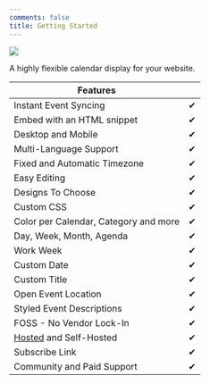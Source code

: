 ```yaml
---
comments: false
title: Getting Started
---
```


![](assets/img/logo/github-social-preview.svg)

A highly flexible calendar display for your website.


| Features |  |
| --- | --- |
| Instant Event Syncing | <center>✔</center> |
| Embed with an HTML snippet | <center>✔</center> |
| Desktop and Mobile | <center>✔</center> |
| Multi-Language Support | <center>✔</center> |
| Fixed and Automatic Timezone | <center>✔</center> |
| Easy Editing | <center>✔</center> |
| Designs To Choose  | <center>✔</center> |
| Custom CSS | <center>✔</center> |
| Color per Calendar, Category and more | <center>✔</center> |
| Day, Week, Month, Agenda | <center>✔</center> |
| Work Week | <center>✔</center> |
| Custom Date | <center>✔</center> |
| Custom Title | <center>✔</center> |
| Open Event Location | <center>✔</center> |
| Styled Event Descriptions | <center>✔</center> |
| FOSS - No Vendor Lock-In | <center>✔</center> |
| [Hosted] and Self-Hosted | <center>✔</center> |
| Subscribe Link | <center>✔</center> |
| Community and Paid Support | <center>✔</center> |

[Hosted]: https://open-web-calendar.hosted.quelltext.eu
